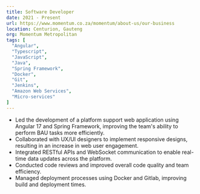 ```yaml
---
title: Software Developer
date: 2021 - Present
url: https://www.momentum.co.za/momentum/about-us/our-business
location: Centurion, Gauteng
org: Momentum Metropolitan
tags: [
  "Angular", 
  "Typescript", 
  "JavaScript", 
  "Java", 
  "Spring Framework", 
  "Docker", 
  "Git", 
  "Jenkins",
  "Amazon Web Services",
  "Micro-services"
]
---
```


- Led the development of a platform support web application using Angular 17 and Spring Framework, improving the  team's ability to perform BAU tasks more efficiently.
- Collaborated with UX/UI designers to implement responsive designs, resulting in an increase in web user engagement.
- Integrated RESTful APIs and WebSocket communication to enable real-time data updates across the platform.
- Conducted code reviews and improved overall code quality and team efficiency.
- Managed deployment processes using Docker and Gitlab, improving build and deployment times.
